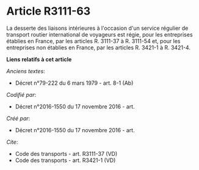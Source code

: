 # Article R3111-63

La desserte des liaisons intérieures à l'occasion d'un service régulier de transport routier international de voyageurs est
régie, pour les entreprises établies en France, par les articles R. 3111-37 à R. 3111-54 et, pour les entreprises non
établies en France, par les articles R. 3421-1 à R. 3421-4.

**Liens relatifs à cet article**

_Anciens textes_:

  - Décret n°79-222 du 6 mars 1979 - art. 8-1 (Ab)

_Codifié par_:

  - Décret n°2016-1550 du 17 novembre 2016 - art.

_Créé par_:

  - Décret n°2016-1550 du 17 novembre 2016 - art.

_Cite_:

  - Code des transports - art. R3111-37 (VD)
  - Code des transports - art. R3421-1 (VD)
